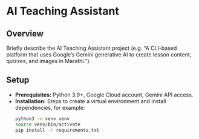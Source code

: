 # AI Teaching Assistant

## Overview
Briefly describe the AI Teaching Assistant project (e.g. “A CLI-based platform that uses Google’s Gemini generative AI to create lesson content, quizzes, and images in Marathi.”).

## Setup
- **Prerequisites:** Python 3.9+, Google Cloud account, Gemini API access.
- **Installation:** Steps to create a virtual environment and install dependencies, for example:
  ```bash
  python3 -m venv venv
  source venv/bin/activate
  pip install -r requirements.txt
  ```
